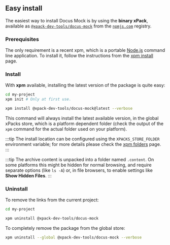 
## Easy install

The easiest way to install Docus Mock is by using the **binary xPack**, available as
[`@xpack-dev-tools/docus-mock`](https://www.npmjs.com/package/@xpack-dev-tools/docus-mock)
from the [`npmjs.com`](https://www.npmjs.com) registry.

### Prerequisites

The only requirement is a recent
xpm, which is a portable
[Node.js](https://nodejs.org) command line application. To install it,
follow the instructions from the
[xpm install](https://xpack.github.io/xpm/install/) page.

### Install

With **xpm** available, installing
the latest version of the package is quite easy:

```sh
cd my-project
xpm init # Only at first use.

xpm install @xpack-dev-tools/docus-mock@latest --verbose
```

This command will always install the latest available version,
in the global xPacks store, which is a platform dependent folder
(check the output of the `xpm` command for the actual folder used on
your platform).

:::tip
The install location can be configured using the
`XPACKS_STORE_FOLDER` environment variable; for more details please check the
[xpm folders](https://xpack.github.io/xpm/folders/) page.
:::

:::tip
The archive content is unpacked into a folder
named `.content`. On some platforms
this might be hidden for normal browsing, and require
separate options (like `ls -A`) or, in file browsers, to enable
settings like **Show Hidden Files**.
:::

### Uninstall

To remove the links from the current project:

```sh
cd my-project

xpm uninstall @xpack-dev-tools/docus-mock
```

To completely remove the package from the global store:

```sh
xpm uninstall --global @xpack-dev-tools/docus-mock --verbose
```

